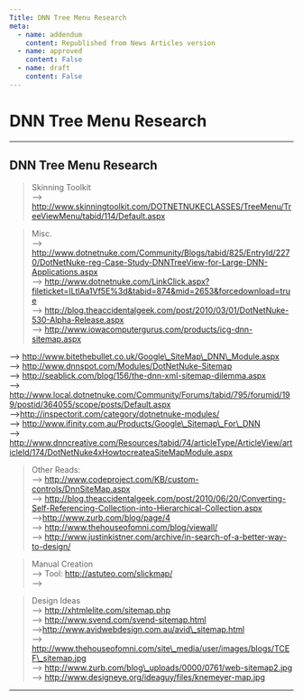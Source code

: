 ```yaml
---
Title: DNN Tree Menu Research
meta:
  - name: addendum
    content: Republished from News Articles version
  - name: approved
    content: False
  - name: draft
    content: False
---
```

# DNN Tree Menu Research

---
## DNN Tree Menu Research


> Skinning Toolkit  
 --> http://www.skinningtoolkit.com/DOTNETNUKECLASSES/TreeMenu/TreeViewMenu/tabid/114/Default.aspx

 

> Misc.  
 --> http://www.dotnetnuke.com/Community/Blogs/tabid/825/EntryId/2270/DotNetNuke-reg-Case-Study-DNNTreeView-for-Large-DNN-Applications.aspx  
 --> http://www.dotnetnuke.com/LinkClick.aspx?fileticket=ILtlAa1Vf5E%3d&tabid=874&mid=2653&forcedownload=true  
 --> http://blog.theaccidentalgeek.com/post/2010/03/01/DotNetNuke-530-Alpha-Release.aspx  
 --> http://www.iowacomputergurus.com/products/icg-dnn-sitemap.aspx

 

--> http://www.bitethebullet.co.uk/Google\_SiteMap\_DNN\_Module.aspx  
 --> http://www.dnnspot.com/Modules/DotNetNuke-Sitemap  
 --> http://seablick.com/blog/156/the-dnn-xml-sitemap-dilemma.aspx  
 --> http://www.local.dotnetnuke.com/Community/Forums/tabid/795/forumid/199/postid/364055/scope/posts/Default.aspx  
 -->http://inspectorit.com/category/dotnetnuke-modules/  
 --> http://www.ifinity.com.au/Products/Google\_Sitemap\_For\_DNN  
 --> http://www.dnncreative.com/Resources/tabid/74/articleType/ArticleView/articleId/174/DotNetNuke4xHowtocreateaSiteMapModule.aspx

 



 

> Other Reads:  
 --> http://www.codeproject.com/KB/custom-controls/DnnSiteMap.aspx  
 --> http://blog.theaccidentalgeek.com/post/2010/06/20/Converting-Self-Referencing-Collection-into-Hierarchical-Collection.aspx  
 -->http://www.zurb.com/blog/page/4  
 --> http://www.thehouseofomni.com/blog/viewall/  
 --> http://www.justinkistner.com/archive/in-search-of-a-better-way-to-design/

 



 

> Manual Creation  
 --> Tool: http://astuteo.com/slickmap/  
 -->

 



 

> Design Ideas  
 --> http://xhtmlelite.com/sitemap.php  
 --> http://www.svend.com/svend-sitemap.html  
 -->http://www.avidwebdesign.com.au/avid\_sitemap.html  
 --> http://www.thehouseofomni.com/site\_media/user/images/blogs/TCEF\_sitemap.jpg  
 --> http://www.zurb.com/blog\_uploads/0000/0761/web-sitemap2.jpg  
 --> http://www.designeye.org/ideaguy/files/knemeyer-map.jpg

 





---
